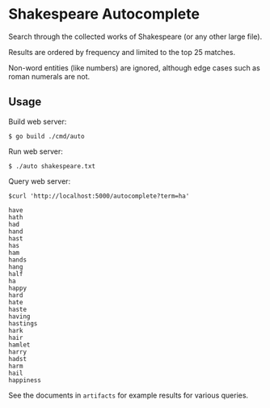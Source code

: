 # Shakespeare Autocomplete

Search through the collected works of Shakespeare (or any other large file).

Results are ordered by frequency and limited to the top 25 matches.

Non-word entities (like numbers) are ignored, although edge cases such as roman numerals are not.

## Usage

Build web server:

```
$ go build ./cmd/auto
```

Run web server:

```
$ ./auto shakespeare.txt
```

Query web server:

```
$curl 'http://localhost:5000/autocomplete?term=ha'

have
hath
had
hand
hast
has
ham
hands
hang
half
ha
happy
hard
hate
haste
having
hastings
hark
hair
hamlet
harry
hadst
harm
hail
happiness
```

See the documents in `artifacts` for example results for various queries.
